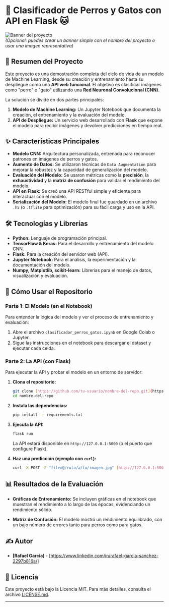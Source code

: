 # 🐶 Clasificador de Perros y Gatos con API en Flask 🐱

![Banner del proyecto](https://www.ejemplo.com/tu-imagen-de-banner.jpg)  
*(Opcional: puedes crear un banner simple con el nombre del proyecto o usar una imagen representativa)*

## 📝 Resumen del Proyecto

Este proyecto es una demostración completa del ciclo de vida de un modelo de Machine Learning, desde su creación y entrenamiento hasta su despliegue como una **API web funcional**. El objetivo es clasificar imágenes como "perro" o "gato" utilizando una **Red Neuronal Convolucional (CNN)**.

La solución se divide en dos partes principales:
1.  **Modelo de Machine Learning:** Un Jupyter Notebook que documenta la creación, el entrenamiento y la evaluación del modelo.
2.  **API de Despliegue:** Un servicio web desarrollado con **Flask** que expone el modelo para recibir imágenes y devolver predicciones en tiempo real.

## ✨ Características Principales

* **Modelo CNN:** Arquitectura personalizada, entrenada para reconocer patrones en imágenes de perros y gatos.
* **Aumento de Datos:** Se utilizaron técnicas de `Data Augmentation` para mejorar la robustez y la capacidad de generalización del modelo.
* **Evaluación del Modelo:** Se usaron métricas como la **precisión**, la **exhaustividad** y la **matriz de confusión** para validar el rendimiento del modelo.
* **API en Flask:** Se creó una API RESTful simple y eficiente para interactuar con el modelo.
* **Serialización del Modelo:** El modelo final fue guardado en un archivo `.h5` (o `.tflite` para optimización) para su fácil carga y uso en la API.

## 🛠️ Tecnologías y Librerías

* **Python:** Lenguaje de programación principal.
* **TensorFlow & Keras:** Para el desarrollo y entrenamiento del modelo CNN.
* **Flask:** Para la creación del servidor web (API).
* **Jupyter Notebook:** Para el análisis, la experimentación y la documentación del modelo.
* **Numpy, Matplotlib, scikit-learn:** Librerías para el manejo de datos, visualización y evaluación.

## 🚀 Cómo Usar el Repositorio

### **Parte 1: El Modelo (en el Notebook)**

Para entender la lógica del modelo y ver el proceso de entrenamiento y evaluación:

1.  Abre el archivo `clasificador_perros_gatos.ipynb` en Google Colab o Jupyter.
2.  Sigue las instrucciones en el notebook para descargar el dataset y ejecutar cada celda.

### **Parte 2: La API (con Flask)**

Para ejecutar la API y probar el modelo en un entorno de servidor:

1.  **Clona el repositorio:**
    ```bash
    git clone [https://github.com/tu-usuario/nombre-del-repo.git](https://github.com/tu-usuario/nombre-del-repo.git)
    cd nombre-del-repo
    ```

2.  **Instala las dependencias:**
    ```bash
    pip install -r requirements.txt
    ```

3.  **Ejecuta la API:**
    ```bash
    flask run
    ```
    La API estará disponible en `http://127.0.0.1:5000` (o el puerto que configure Flask).

4.  **Haz una predicción (ejemplo con `curl`):**
    ```bash
    curl -X POST -F "file=@/ruta/a/tu/imagen.jpg" [http://127.0.0.1:5000/predict](http://127.0.0.1:5000/predict)
    ```

## 📊 Resultados de la Evaluación


* **Gráficas de Entrenamiento:** Se incluyen gráficas en el notebook que muestran el rendimiento a lo largo de las épocas, evidenciando un rendimiento sólido.

* **Matriz de Confusión:** El modelo mostró un rendimiento equilibrado, con un bajo número de errores tanto para perros como para gatos.

## ✍️ Autor

* **[Rafael Garcia]** - [https://www.linkedin.com/in/rafael-garcia-sanchez-2297b816a/]

## 📄 Licencia

Este proyecto está bajo la Licencia MIT. Para más detalles, consulta el archivo [LICENSE.md](LICENSE.md).

---